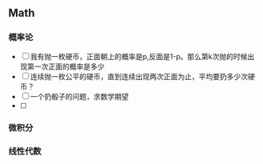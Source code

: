 ## Math

### 概率论
- [ ] 我有抛一枚硬币，正面朝上的概率是p,反面是1-p。那么第k次抛的时候出现第一次正面的概率是多少  
- [ ] 连续抛一枚公平的硬币，直到连续出现两次正面为止，平均要扔多少次硬币？
- [ ] 一个扔骰子的问题，求数学期望 
- [ ]  





### 微积分    


### 线性代数  
